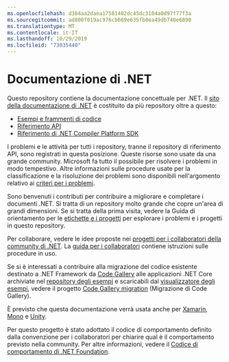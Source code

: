 ```yaml
---
ms.openlocfilehash: d384aa2daea17581402dc45dc3104a0d97f77f3a
ms.sourcegitcommit: ad800f019ac976cb669e635fb0ea49db740e6890
ms.translationtype: MT
ms.contentlocale: it-IT
ms.lasthandoff: 10/29/2019
ms.locfileid: "73035440"
---
```

# <a name="net-docs"></a>Documentazione di .NET

Questo repository contiene la documentazione concettuale per .NET. Il [sito della documentazione di .NET](https://docs.microsoft.com/dotnet) è costituito da più repository oltre a questo:

- [Esempi e frammenti di codice](https://github.com/dotnet/samples)
- [Riferimento API](https://github.com/dotnet/dotnet-api-docs)
- [Riferimento di .NET Compiler Platform SDK](https://github.com/dotnet/roslyn-api-docs)

I problemi e le attività per tutti i repository, tranne il repository di riferimento API, sono registrati in questa posizione. Queste risorse sono usate da una grande community. Microsoft fa tutto il possibile per risolvere i problemi in modo tempestivo. Altre informazioni sulle procedure usate per la classificazione e la risoluzione dei problemi sono disponibili nell'argomento relativo ai [criteri per i problemi](issues-policy.md).

Sono benvenuti i contributi per contribuire a migliorare e completare i documenti .NET. Si tratta di un repository molto grande che copre un'area di grandi dimensioni. Se si tratta della prima visita, vedere la Guida di orientamento per le [etichette e i progetti](styleguide/labels-projects.md) per esplorare i problemi e i progetti in questo repository.

Per collaborare, vedere le idee proposte nei [progetti per i collaboratori della community di .NET](https://github.com/dotnet/docs/projects/35). La [guida per i collaboratori](CONTRIBUTING.md) contiene istruzioni sulle procedure in uso. 

Se si è interessati a contribuire alla migrazione del codice esistente destinato a .NET Framework da [Code Gallery](https://code.msdn.microsoft.com) alle applicazioni .NET Core archiviate nel [repository degli esempi](https://github.com/dotnet/samples) e scaricabili dal [visualizzatore degli esempi](https://docs.microsoft.com/samples/browse), vedere il progetto [Code Gallery migration](https://github.com/dotnet/docs/projects/88) (Migrazione di Code Gallery). 

È previsto che questa documentazione verrà usata anche per [Xamarin](https://docs.microsoft.com/xamarin), [Mono](http://docs.go-mono.com/?link=root%3a%2fclasslib) e [Unity](https://docs.unity3d.com/Manual/index.html).

Per questo progetto è stato adottato il codice di comportamento definito dalla convenzione per i collaboratori per chiarire qual è il comportamento previsto nella community.
Per altre informazioni, vedere il [Codice di comportamento di .NET Foundation](https://dotnetfoundation.org/code-of-conduct).
